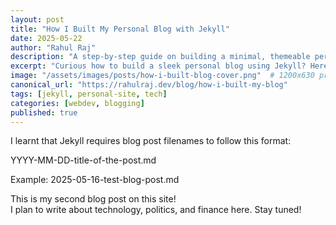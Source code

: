 ```yaml
---
layout: post
title: "How I Built My Personal Blog with Jekyll"
date: 2025-05-22
author: "Rahul Raj"
description: "A step-by-step guide on building a minimal, themeable personal blog using Jekyll, including dark mode, SEO meta tags, and GitHub Pages hosting."
excerpt: "Curious how to build a sleek personal blog using Jekyll? Here's my experience from setup to deployment."
image: "/assets/images/posts/how-i-built-blog-cover.png"  # 1200x630 preferred
canonical_url: "https://rahulraj.dev/blog/how-i-built-my-blog"
tags: [jekyll, personal-site, tech]
categories: [webdev, blogging]
published: true
---
```



I learnt that Jekyll requires blog post filenames to follow this format:

YYYY-MM-DD-title-of-the-post.md

Example:
2025-05-16-test-blog-post.md

This is my second blog post on this site!  
I plan to write about technology, politics, and finance here. Stay tuned!

